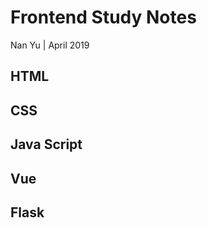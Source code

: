 # Frontend Study Notes  
Nan Yu | April 2019   
  
## HTML  
  
## CSS  
  
## Java Script  
  
## Vue  
  
## Flask
<!--stackedit_data:
eyJoaXN0b3J5IjpbMTk0NzE2NTQyOF19
-->